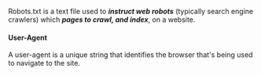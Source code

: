Robots.txt is a text file used to ***instruct web robots*** (typically search engine crawlers) which ***pages to crawl, and index***, on a website.

#### User-Agent
A user-agent is a unique string that identifies the browser that's being used to navigate to the site.

